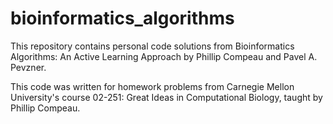 # bioinformatics_algorithms
This repository contains personal code solutions from Bioinformatics Algorithms: An Active Learning Approach by Phillip Compeau and Pavel A. Pevzner.


This code was written for homework problems from Carnegie Mellon University's course 02-251: Great Ideas in Computational Biology, taught by Phillip Compeau.
